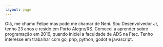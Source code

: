 ```yaml
---
layout: page
---
```

Olá, me chamo Felipe mas pode me chamar de Neni. Sou Desenvolvedor Jr, tenho 23 anos e resido em Porto Alegre/RS. Comecei a aprender sobre programação em 2016, quando iniciei a faculdade de ADS na Ftec. Tenho interesse em trabalhar com go, php, python, godot e javascript.
